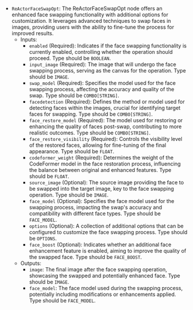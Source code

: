 - `ReActorFaceSwapOpt`: The ReActorFaceSwapOpt node offers an enhanced face swapping functionality with additional options for customization. It leverages advanced techniques to swap faces in images, providing users with the ability to fine-tune the process for improved results.
    - Inputs:
        - `enabled` (Required): Indicates if the face swapping functionality is currently enabled, controlling whether the operation should proceed. Type should be `BOOLEAN`.
        - `input_image` (Required): The image that will undergo the face swapping process, serving as the canvas for the operation. Type should be `IMAGE`.
        - `swap_model` (Required): Specifies the model used for the face swapping process, affecting the accuracy and quality of the swap. Type should be `COMBO[STRING]`.
        - `facedetection` (Required): Defines the method or model used for detecting faces within the images, crucial for identifying target faces for swapping. Type should be `COMBO[STRING]`.
        - `face_restore_model` (Required): The model used for restoring or enhancing the quality of faces post-swap, contributing to more realistic outcomes. Type should be `COMBO[STRING]`.
        - `face_restore_visibility` (Required): Controls the visibility level of the restored faces, allowing for fine-tuning of the final appearance. Type should be `FLOAT`.
        - `codeformer_weight` (Required): Determines the weight of the CodeFormer model in the face restoration process, influencing the balance between original and enhanced features. Type should be `FLOAT`.
        - `source_image` (Optional): The source image providing the face to be swapped into the target image, key to the face swapping operation. Type should be `IMAGE`.
        - `face_model` (Optional): Specifies the face model used for the swapping process, impacting the swap's accuracy and compatibility with different face types. Type should be `FACE_MODEL`.
        - `options` (Optional): A collection of additional options that can be configured to customize the face swapping process. Type should be `OPTIONS`.
        - `face_boost` (Optional): Indicates whether an additional face enhancement feature is enabled, aiming to improve the quality of the swapped face. Type should be `FACE_BOOST`.
    - Outputs:
        - `image`: The final image after the face swapping operation, showcasing the swapped and potentially enhanced face. Type should be `IMAGE`.
        - `face_model`: The face model used during the swapping process, potentially including modifications or enhancements applied. Type should be `FACE_MODEL`.
